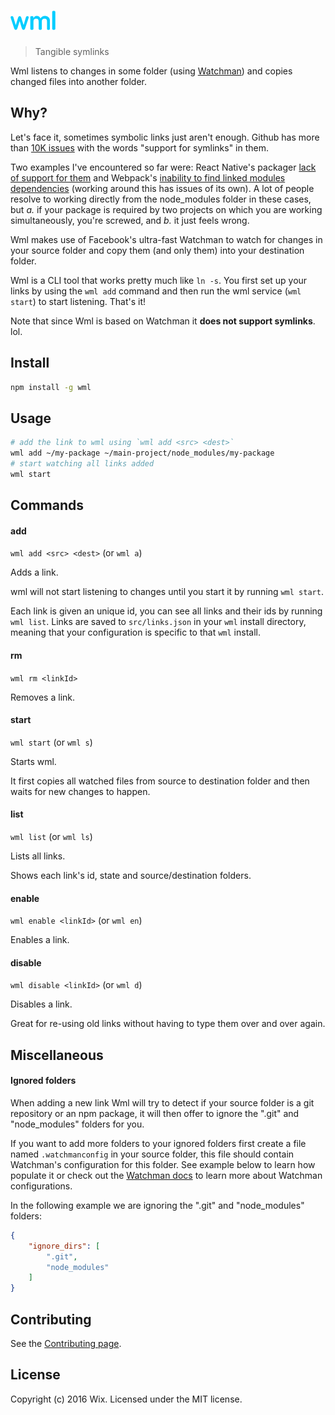 # <img src="media/logo.png" width="72">

> Tangible symlinks

Wml listens to changes in some folder (using [Watchman](https://facebook.github.io/watchman/)) and copies changed files into another folder.

## Why?

Let's face it, sometimes symbolic links just aren't enough. Github has more than [10K issues](https://github.com/search?utf8=✓&q=support+for+symlinks&type=Issues) with the words "support for symlinks" in them. 

Two examples I've encountered so far were: React Native's packager [lack of support for them](https://github.com/facebook/react-native/issues/637) and Webpack's [inability to find linked modules dependencies](http://webpack.github.io/docs/troubleshooting.html#npm-linked-modules-doesn-t-find-their-dependencies) (working around this has issues of its own). A lot of people resolve to working directly from the node_modules folder in these cases, but *a.* if your package is required by two projects on which you are working simultaneously, you're screwed, and *b.* it just feels wrong.

Wml makes use of Facebook's ultra-fast Watchman to watch for changes in your source folder and copy them (and only them) into your destination folder.

Wml is a CLI tool that works pretty much like `ln -s`. You first set up your links by using the `wml add` command and then run the wml service (`wml start`) to start listening. That's it!

Note that since Wml is based on Watchman it **does not support symlinks**. lol.

## Install

```sh
npm install -g wml
```

## Usage

```sh
# add the link to wml using `wml add <src> <dest>`
wml add ~/my-package ~/main-project/node_modules/my-package
# start watching all links added
wml start
```

## Commands

#### add

`wml add <src> <dest>` (or `wml a`)

Adds a link.

wml will not start listening to changes until you start it by running `wml start`.

Each link is given an unique id, you can see all links and their ids by running `wml list`.
Links are saved to `src/links.json` in your `wml` install directory, meaning that 
your configuration is specific to that `wml` install.

#### rm

`wml rm <linkId>`

Removes a link.

#### start

`wml start` (or `wml s`)

Starts wml.

It first copies all watched files from source to destination folder and then waits for new changes to happen.

#### list

`wml list` (or `wml ls`)

Lists all links.

Shows each link's id, state and source/destination folders.

#### enable

`wml enable <linkId>` (or `wml en`)

Enables a link.

#### disable

`wml disable <linkId>` (or `wml d`)

Disables a link.

Great for re-using old links without having to type them over and over again.

## Miscellaneous

#### Ignored folders

When adding a new link Wml will try to detect if your source folder is a git repository or an npm package, it will then offer to ignore the ".git" and "node_modules" folders for you.

If you want to add more folders to your ignored folders first create a file named `.watchmanconfig` in your source folder, this file should contain Watchman's configuration for this folder. See example below to learn how populate it or check out the [Watchman docs](https://facebook.github.io/watchman/docs/config.html) to learn more about Watchman configurations. 

In the following example we are ignoring the ".git" and "node_modules" folders:

```json
{
    "ignore_dirs": [
        ".git",
        "node_modules"
    ]
}
```

## Contributing

See the [Contributing page](CONTRIBUTING.md).

## License

Copyright (c) 2016 Wix. Licensed under the MIT license.
